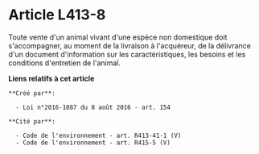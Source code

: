 # Article L413-8

Toute vente d'un animal vivant d'une espèce non domestique doit s'accompagner, au moment de la livraison à l'acquéreur, de la
délivrance d'un document d'information sur les caractéristiques, les besoins et les conditions d'entretien de l'animal.

**Liens relatifs à cet article**

	**Créé par**:

	  - Loi n°2016-1087 du 8 août 2016 - art. 154

	**Cité par**:

	  - Code de l'environnement - art. R413-41-1 (V)
	  - Code de l'environnement - art. R415-5 (V)
